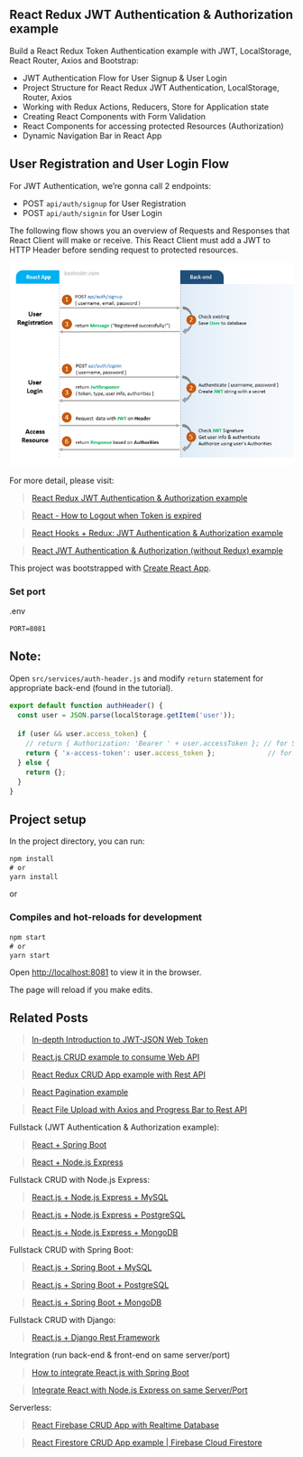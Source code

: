 ## React Redux JWT Authentication & Authorization example

Build a React Redux Token Authentication example with JWT, LocalStorage, React Router, Axios and Bootstrap:
- JWT Authentication Flow for User Signup & User Login
- Project Structure for React Redux JWT Authentication, LocalStorage, Router, Axios
- Working with Redux Actions, Reducers, Store for Application state
- Creating React Components with Form Validation
- React Components for accessing protected Resources (Authorization)
- Dynamic Navigation Bar in React App

## User Registration and User Login Flow
For JWT Authentication, we’re gonna call 2 endpoints:

- POST `api/auth/signup` for User Registration
- POST `api/auth/signin` for User Login

The following flow shows you an overview of Requests and Responses that React Client will make or receive. This React Client must add a JWT to HTTP Header before sending request to protected resources.

![react-jwt-authentication-flow](react-jwt-authentication-flow.png)

For more detail, please visit:
> [React Redux JWT Authentication & Authorization example](https://bezkoder.com/react-redux-jwt-auth/)

> [React - How to Logout when Token is expired](https://www.bezkoder.com/react-logout-token-expired/)

> [React Hooks + Redux: JWT Authentication & Authorization example](https://bezkoder.com/react-hooks-redux-login-registration-example/)

> [React JWT Authentication & Authorization (without Redux) example](https://bezkoder.com/react-jwt-auth/)

This project was bootstrapped with [Create React App](https://github.com/facebook/create-react-app).

### Set port
.env
```
PORT=8081
```

## Note:
Open `src/services/auth-header.js` and modify `return` statement for appropriate back-end (found in the tutorial).

```js
export default function authHeader() {
  const user = JSON.parse(localStorage.getItem('user'));

  if (user && user.access_token) {
    // return { Authorization: 'Bearer ' + user.accessToken }; // for Spring Boot back-end
    return { 'x-access-token': user.access_token };             // for Node.js Express back-end
  } else {
    return {};
  }
}
```

## Project setup

In the project directory, you can run:

```
npm install
# or
yarn install
```

or

### Compiles and hot-reloads for development

```
npm start
# or
yarn start
```

Open [http://localhost:8081](http://localhost:8081) to view it in the browser.

The page will reload if you make edits.

## Related Posts
> [In-depth Introduction to JWT-JSON Web Token](https://bezkoder.com/jwt-json-web-token/)

> [React.js CRUD example to consume Web API](https://bezkoder.com/react-crud-web-api/)

> [React Redux CRUD App example with Rest API](https://bezkoder.com/react-redux-crud-example/)

> [React Pagination example](https://bezkoder.com/react-pagination-material-ui/)

> [React File Upload with Axios and Progress Bar to Rest API](https://bezkoder.com/react-file-upload-axios/)

Fullstack (JWT Authentication & Authorization example):
> [React + Spring Boot](https://bezkoder.com/spring-boot-react-jwt-auth/)

> [React + Node.js Express](https://bezkoder.com/react-express-authentication-jwt/)

Fullstack CRUD with Node.js Express:
> [React.js + Node.js Express + MySQL](https://bezkoder.com/react-node-express-mysql/)

> [React.js + Node.js Express + PostgreSQL](https://bezkoder.com/react-node-express-postgresql/)

> [React.js + Node.js Express + MongoDB](https://bezkoder.com/react-node-express-mongodb-mern-stack/)

Fullstack CRUD with Spring Boot:
> [React.js + Spring Boot + MySQL](https://bezkoder.com/react-spring-boot-crud/)

> [React.js + Spring Boot + PostgreSQL](https://bezkoder.com/spring-boot-react-postgresql/)

> [React.js + Spring Boot + MongoDB](https://bezkoder.com/react-spring-boot-mongodb/)

Fullstack CRUD with Django:
> [React.js + Django Rest Framework](https://bezkoder.com/django-react-axios-rest-framework/)

Integration (run back-end & front-end on same server/port)
> [How to integrate React.js with Spring Boot](https://bezkoder.com/integrate-reactjs-spring-boot/)

> [Integrate React with Node.js Express on same Server/Port](https://bezkoder.com/integrate-react-express-same-server-port/)

Serverless:
> [React Firebase CRUD App with Realtime Database](https://bezkoder.com/react-firebase-crud/)

> [React Firestore CRUD App example | Firebase Cloud Firestore](https://bezkoder.com/react-firestore-crud/)